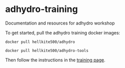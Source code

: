 # adhydro-training
Documentation and resources for adhydro workshop

To get started, pull the adhydro training docker images:

`docker pull hellkite500/adhydro`

`docker pull hellkite500/adhydro-tools`

Then follow the instructions in the [training page](ADHydro_training.md).
